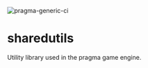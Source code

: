 ![pragma-generic-ci](https://github.com/Silverlan/sharedutils/actions/workflows/pragma-generic-ci.yml/badge.svg?branch=actions)

# sharedutils
Utility library used in the pragma game engine.
